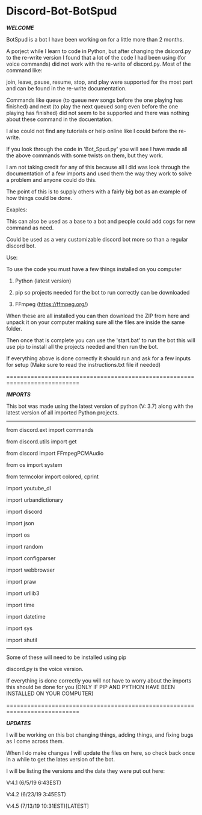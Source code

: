 # Discord-Bot-BotSpud

___WELCOME___

BotSpud is a bot I have been working on for a little more than 2 months.

A porject while I learn to code in Python, but after changing the dsicord.py to the re-write version I found that a lot of the code I had been using (for voice commands) did not work with the re-write of discord.py. Most of the command like: 

join, leave, pause, resume, stop, and play were supported for the most part and can be found in the re-write documentation.

Commands like queue (to queue new songs before the one playing has finished) and next (to play the next queued song even before
the one playing has finished) did not seem to be supported and there was nothing about these command in the docuentation. 

I also could not find any tutorials or help online like I could before the re-write.

If you look through the code in 'Bot_Spud.py' you will see I have made all the above commands with some twists on them, but they work.

I am not taking credit for any of this because all I did was look through the documentation of a few imports and used them the way they work to solve a problem and anyone could do this.

The point of this is to supply others with a fairly big bot as an example of how things could be done.

Exaples:

This can also be used as a base to a bot and people could add cogs for new command as need.

Could be used as a very customizable discord bot more so than a regular discord bot.

Use:

To use the code you must have a few things installed on you computer 

1. Python (latest version)

2. pip so projects needed for the bot to run correctly can be downloaded

3. FFmpeg (https://ffmpeg.org/)

When these are all installed you can then download the ZIP from here and unpack it on your computer making sure all the files are inside the same folder. 

Then once that is complete you can use the 'start.bat' to run the bot this will use pip to install all the projects needed and then run the bot.

If everything above is done correctly it should run and ask for a few inputs for setup (Make sure to read the instructions.txt file if needed)

===========================================================================

___IMPORTS___

This bot was made using the latest version of python (V: 3.7) along with the latest version of all imported Python projects.

------------------------------------------------------------------------

from discord.ext import commands

from discord.utils import get

from discord import FFmpegPCMAudio

from os import system

from termcolor import colored, cprint

import youtube_dl

import urbandictionary

import discord

import json

import os

import random

import configparser

import webbrowser

import praw

import urllib3

import time

import datetime

import sys

import shutil

------------------------------------------------------------------------

Some of these will need to be installed using pip

discord.py is the voice version.

If everything is done correctly you will not have to worry about the imports this should be done for you (ONLY IF PIP AND PYTHON HAVE BEEN INSTALLED ON YOUR COMPUTER)


===========================================================================

___UPDATES___

I will be working on this bot changing things, adding things, and fixing bugs as I come across them.

When I do make changes I will update the files on here, so check back once in a while to get the lates version of the bot.

I will be listing the versions and the date they were put out here:

V:4.1 (6/5/19 6:43EST)

V:4.2 (6/23/19 3:45EST)

V:4.5 (7/13/19 10:31EST)[LATEST]
























